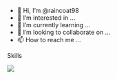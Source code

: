 - 👋 Hi, I’m @raincoat98
- 👀 I’m interested in ...
- 🌱 I’m currently learning ...
- 💞️ I’m looking to collaborate on ...
- 📫 How to reach me ...

Skills

<img src="https://img.shields.io/badge/Javascript-F7DF1E?style=for-the-badge&logo=Javascript&logoColor=white">      

<!---
raincoat98/raincoat98 is a ✨ special ✨ repository because its `README.md` (this file) appears on your GitHub profile.
You can click the Preview link to take a look at your changes.
--->
